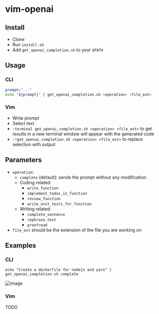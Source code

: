 # vim-openai

## Install

- Clone
- Run `install.sh`
- Add `get_openai_completion.sh` to your `$PATH`

## Usage

### CLI

```bash
prompt="..."
echo "${prompt}" | get_openai_completion.sh <operation> <file_ext>
```

### Vim

- Write prompt
- Select text
- `:terminal get_openai_completion.sh <operation> <file_ext>` to get results in a new terminal window will appear with the generated code
- `:!get_openai_completion.sh <operation> <file_ext>` to replace selection with output

## Parameters

- `operation`:
  - `complete` (default): sends the prompt without any modification
  - Coding related:
    - `write_function`
    - `implement_todos_in_function`
    - `review_function`
    - `write_unit_tests_for_function`
  - Writing related:
    - `complete_sentence`
    - `rephrase_text`
    - `proofread`
- `file_ext` should be the extension of the file you are working on

## Examples

### CLI

```
echo "Create a dockerfile for nodejs and yarn" | get_openai_completion.sh complete
```

![image](https://github.com/dodie/vim-openai/assets/1114220/df638948-9692-4116-9c0d-fff585b79de6)

### Vim

TODO
